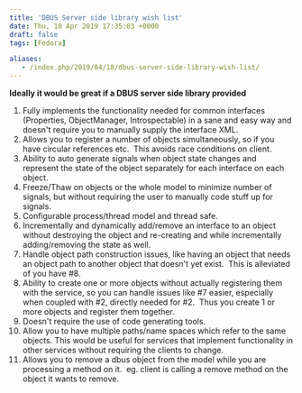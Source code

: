 ```yaml
---
title: 'DBUS Server side library wish list'
date: Thu, 18 Apr 2019 17:35:03 +0000
draft: false
tags: [Fedora]

aliases:
   - /index.php/2019/04/18/dbus-server-side-library-wish-list/
---
```


**Ideally it would be great if a DBUS server side library provided**

1.  Fully implements the functionality needed for common interfaces (Properties, ObjectManager, Introspectable) in a sane and easy way and doesn't require you to manually supply the interface XML.
2.  Allows you to register a number of objects simultaneously, so if you have circular references etc.  This avoids race conditions on client.
3.  Ability to auto generate signals when object state changes and represent the state of the object separately for each interface on each object.
4.  Freeze/Thaw on objects or the whole model to minimize number of signals, but without requiring the user to manually code stuff up for signals.
5.  Configurable process/thread model and thread safe.
6.  Incrementally and dynamically add/remove an interface to an object without destroying the object and re-creating and while incrementally adding/removing the state as well.
7.  Handle object path construction issues, like having an object that needs an object path to another object that doesn't yet exist.  This is alleviated of you have #8.
8.  Ability to create one or more objects without actually registering them with the service, so you can handle issues like #7 easier, especially when coupled with #2, directly needed for #2.  Thus you create 1 or more objects and register them together.
9.  Doesn't require the use of code generating tools.
10.  Allow you to have multiple paths/name spaces which refer to the same objects. This would be useful for services that implement functionality in other services without requiring the clients to change.
11.  Allows you to remove a dbus object from the model while you are processing a method on it.  eg. client is calling a remove method on the object it wants to remove.
